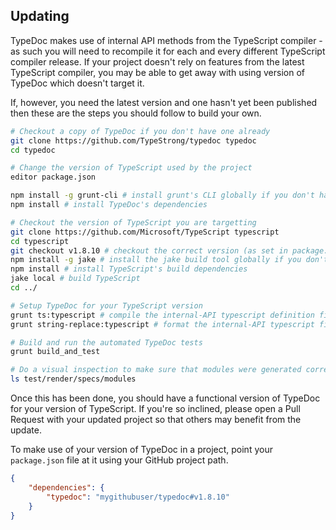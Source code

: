 
## Updating
TypeDoc makes use of internal API methods from the TypeScript compiler - as such you will need
to recompile it for each and every different TypeScript compiler release. If your project doesn't
rely on features from the latest TypeScript compiler, you may be able to get away with using
version of TypeDoc which doesn't target it.

If, however, you need the latest version and one hasn't yet been published then these are the steps
you should follow to build your own.

```bash
# Checkout a copy of TypeDoc if you don't have one already
git clone https://github.com/TypeStrong/typedoc typedoc
cd typedoc

# Change the version of TypeScript used by the project
editor package.json

npm install -g grunt-cli # install grunt's CLI globally if you don't have it
npm install # install TypeDoc's dependencies

# Checkout the version of TypeScript you are targetting
git clone https://github.com/Microsoft/TypeScript typescript
cd typescript
git checkout v1.8.10 # checkout the correct version (as set in package.json)
npm install -g jake # install the jake build tool globally if you don't have it
npm install # install TypeScript's build dependencies
jake local # build TypeScript
cd ../

# Setup TypeDoc for your TypeScript version
grunt ts:typescript # compile the internal-API typescript definition files
grunt string-replace:typescript # format the internal-API typescript files

# Build and run the automated TypeDoc tests
grunt build_and_test 

# Do a visual inspection to make sure that modules were generated correctly
ls test/render/specs/modules
```

Once this has been done, you should have a functional version of TypeDoc for
your version of TypeScript. If you're so inclined, please open a Pull Request
with your updated project so that others may benefit from the update.

To make use of your version of TypeDoc in a project, point your `package.json`
file at it using your GitHub project path.

```json
{
    "dependencies": {
        "typedoc": "mygithubuser/typedoc#v1.8.10"
    }
}
```